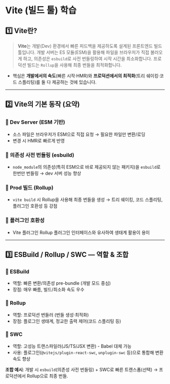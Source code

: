 # Vite (빌드 툴) 학습

## 1️⃣ Vite란?
> **Vite**는 개발(Dev) 환경에서 빠른 피드백을 제공하도록 설계된 프론트엔드 빌드 툴입니다. 개발 서버는 ES 모듈(ESM)을 활용해 파일을 브라우저가 직접 불러오게 하고, 의존성은 `esbuild`로 사전 번들링하여 시작 시간을 최소화합니다. 프로덕션 빌드는 `Rollup`을 사용해 최종 번들을 최적화합니다.

- 핵심은 **개발에서의 속도**(빠른 시작·HMR)와 **프로덕션에서의 최적화**(트리 쉐이킹·코드 스플리팅)를 둘 다 제공하는 것에 있습니다.

---

## 2️⃣ Vite의 기본 동작 (요약)

### 🔹 Dev Server (ESM 기반)

- 소스 파일은 브라우저가 ESM으로 직접 요청 → 필요한 파일만 변환/로딩
- 변경 시 HMR로 빠르게 반영

### 🔹 의존성 사전 번들링 (esbuild)

- `node_module`의 의존성(특히 ESM으로 바로 제공되지 않는 패키지)을 `esbuild`로 한번만 번들링 → dev 서버 성능 향상

### 🔹 Prod 빌드 (Rollup)

- `vite build` 시 Rollup을 사용해 최종 번들을 생성 → 트리 쉐이킹, 코드 스플리팅, 플러그인 호환성 등 강점

### 🔹 플러그인 호환성

- Vite 플러그인 Rollup 플러그인 인터페이스와 유사하여 생태계 활용이 용이

---

## 3️⃣ ESBuild / Rollup / SWC — 역할 & 조합

### 🔹 ESBuild

- 역할: 빠른 변환/의존성 pre-bundle (개발 모드 중심)
- 장점: 매우 빠름, 빌드/최소화 속도 우수

### 🔹 Rollup

- 역할: 프로덕션 번들러 (번들 생성·최적화)
- 장점: 플로그인 생태계, 정교한 출력 제어(코드 스플리팅 등)

### 🔹 SWC

- 역할: 고성능 트랜스파일러(JS/TS/JSX 변환) - Babel 대체 가능
- 사용: 플로그인(`@vitejs/plugin-react-swc`, `unplugin-swc` 등)으로 통합해 변환 속도 향상

**조합 예시**: 개발 시 `esbuild`(의존성 사전 번들링) + SWC로 빠른 트랜스폼(선택) → 프로덕션에서 Rollup으로 최종 번들.